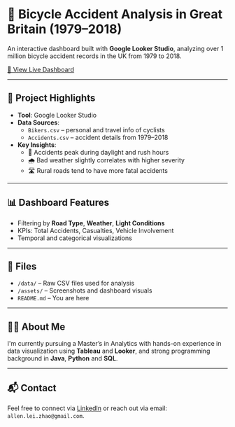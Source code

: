 # 🚴 Bicycle Accident Analysis in Great Britain (1979–2018)

An interactive dashboard built with **Google Looker Studio**, analyzing over 1 million bicycle accident records in the UK from 1979 to 2018.

[🔗 View Live Dashboard](https://lookerstudio.google.com/u/0/reporting/c8bcd291-4c70-4f0c-8a36-c5db8b6a1b05/page/YdHMF)

---

## 📌 Project Highlights

- **Tool**: Google Looker Studio
- **Data Sources**:
  - `Bikers.csv` – personal and travel info of cyclists
  - `Accidents.csv` – accident details from 1979–2018
- **Key Insights**:
  - 🚦 Accidents peak during daylight and rush hours
  - 🌧️ Bad weather slightly correlates with higher severity
  - 🛣️ Rural roads tend to have more fatal accidents

---

## 📊 Dashboard Features

- Filtering by **Road Type**, **Weather**, **Light Conditions**
- KPIs: Total Accidents, Casualties, Vehicle Involvement
- Temporal and categorical visualizations

---

## 📁 Files

- `/data/` – Raw CSV files used for analysis
- `/assets/` – Screenshots and dashboard visuals
- `README.md` – You are here

---

## 🙋‍♂️ About Me

I'm currently pursuing a Master’s in Analytics with hands-on experience in data visualization using **Tableau** and **Looker**, and strong programming background in **Java**, **Python** and **SQL**.

---

## 📬 Contact

Feel free to connect via [LinkedIn](https://www.linkedin.com/in/allen-lei-zhao/) or reach out via email: `allen.lei.zhao@gmail.com`.
